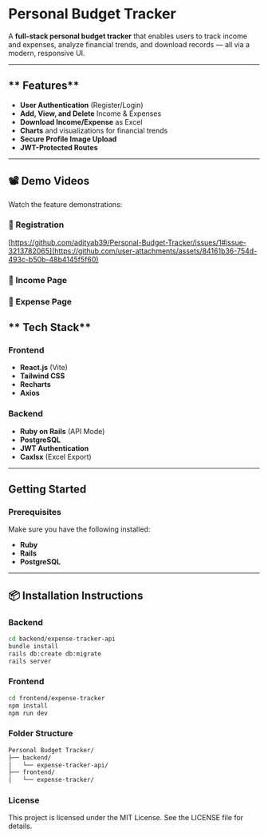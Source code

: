 # **Personal Budget Tracker**

A **full-stack personal budget tracker** that enables users to track income and expenses, analyze financial trends, and download records — all via a modern, responsive UI.

---

## ** Features**

- **User Authentication** (Register/Login)
- **Add, View, and Delete** Income & Expenses
- **Download Income/Expense** as Excel
- **Charts** and visualizations for financial trends
- **Secure Profile Image Upload**
- **JWT-Protected Routes**

---

## 📽️ Demo Videos

Watch the feature demonstrations:

### 🔹  Registration
[https://github.com/adityab39/Personal-Budget-Tracker/issues/1#issue-3213782065](https://github.com/user-attachments/assets/84161b36-754d-493c-b50b-48b4145f5f60)

### 🔹 Income Page


### 🔹 Expense Page


## ** Tech Stack**

### **Frontend**
- **React.js** (Vite)
- **Tailwind CSS**
- **Recharts**
- **Axios**

### **Backend**
- **Ruby on Rails** (API Mode)
- **PostgreSQL**
- **JWT Authentication**
- **Caxlsx** (Excel Export)

---

## **Getting Started**

### **Prerequisites**
Make sure you have the following installed:
- **Ruby**
- **Rails**
- **PostgreSQL**

---

## **📦 Installation Instructions**

### **Backend**

```bash
cd backend/expense-tracker-api
bundle install
rails db:create db:migrate
rails server
```

### **Frontend**

```bash
cd frontend/expense-tracker
npm install
npm run dev
```

### **Folder Structure**

```bash
Personal Budget Tracker/
├── backend/
│   └── expense-tracker-api/
├── frontend/
│   └── expense-tracker/
```

### **License**
This project is licensed under the MIT License.
See the LICENSE file for details.
